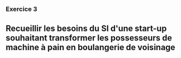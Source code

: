 ### Exercice 3

## Recueillir les besoins du SI d'une start-up souhaitant transformer les possesseurs de machine à pain en boulangerie de voisinage